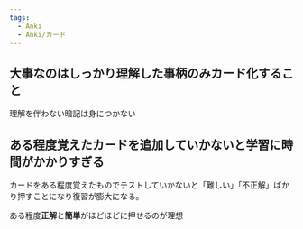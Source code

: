 ```yaml
---
tags:
  - Anki
  - Anki/カード
---
```

## 大事なのはしっかり理解した事柄のみカード化すること


理解を伴わない暗記は身につかない


## ある程度覚えたカードを追加していかないと学習に時間がかかりすぎる

カードをある程度覚えたものでテストしていかないと「難しい」「不正解」ばかり押すことになり復習が膨大になる。

ある程度**正解**と**簡単**がほどほどに押せるのが理想
